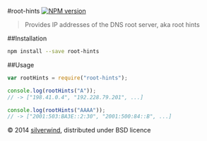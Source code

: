#root-hints [![NPM version](https://img.shields.io/npm/v/root-hints.svg)](https://www.npmjs.org/package/root-hints)
> Provides IP addresses of the DNS root server, aka root hints

##Installation
```bash
npm install --save root-hints
```
##Usage
```js
var rootHints = require("root-hints");

console.log(rootHints("A"));
// -> ["198.41.0.4", "192.228.79.201", ...]

console.log(rootHints("AAAA"));
// -> ["2001:503:BA3E::2:30", "2001:500:84::B", ...]
```

© 2014 [silverwind](https://github.com/silverwind), distributed under BSD licence
